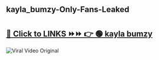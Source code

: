 
 ## kayla_bumzy-Only-Fans-Leaked

# <h2><a href="https://clipsfans.com/kayla_bumzy&ref=git">🔗 Click to LINKS ⏩⏩ 👉 🟢 kayla bumzy </a></h2>

<a href="https://clipsfans.com/kayla_bumzy&ref=git" rel="nofollow" data-target="animated-image.originalLink"><img src="https://i.ibb.co.com/xMMVF88/686577567.gif" alt="Viral Video Original" style="max-width: 100%; display: inline-block;" data-target="animated-image.originalImage"></a>
